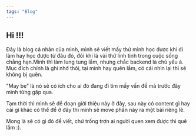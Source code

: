 ```yaml
---
tags: "Blog"
---
```

<!-- # My First Blog Post

Published on: 2022-07-01

Welcome to my _new blog_ about learning Astro! Here, I will share my learning journey as I build a new website. -->

## Hi !!!

Đây là blog cá nhân của mình, mình sẽ viết mấy thứ mình học được khi đi làm hay học được từ đâu đó, đôi khi là vài thứ linh tinh trong cuộc sống chẳng hạn.Mình thì làm lung tung lắm, nhưng chắc backend là chủ yếu á. Mục đích chính là ghi nhớ thôi, tại mình hay quên lắm, có cái nhìn lại thì sẽ không bị quên.

"May be" là nó sẽ có ích cho ai đó đang đi tìm mấy vấn đề mà trước đây mình từng gặp qua.

Tạm thời thì mình sẽ để đoạn giới thiệu này ở đây, sau này có content gì hay cái gì khác có thể để ở đây thì mình sẽ move phần này ra một bài riêng lẻ.

Mong là sẽ có gì đó để viết, chứ trống trơn ai người quen xem được thì quê lắm :).
